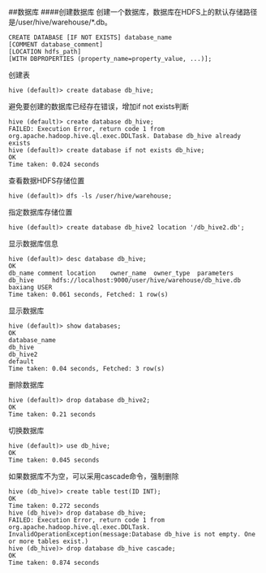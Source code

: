 ##数据库
####创建数据库
创建一个数据库，数据库在HDFS上的默认存储路径是/user/hive/warehouse/*.db。
```
CREATE DATABASE [IF NOT EXISTS] database_name
[COMMENT database_comment]
[LOCATION hdfs_path]
[WITH DBPROPERTIES (property_name=property_value, ...)];
```
创建表
```
hive (default)> create database db_hive;
```
避免要创建的数据库已经存在错误，增加if not exists判断
```
hive (default)> create database db_hive;
FAILED: Execution Error, return code 1 from org.apache.hadoop.hive.ql.exec.DDLTask. Database db_hive already exists
hive (default)> create database if not exists db_hive;
OK
Time taken: 0.024 seconds
```
查看数据HDFS存储位置
```
hive (default)> dfs -ls /user/hive/warehouse;
```
指定数据库存储位置
```
hive (default)> create database db_hive2 location '/db_hive2.db';
```
显示数据库信息
```
hive (default)> desc database db_hive;
OK
db_name	comment	location	owner_name	owner_type	parameters
db_hive		hdfs://localhost:9000/user/hive/warehouse/db_hive.db	baxiang	USER
Time taken: 0.061 seconds, Fetched: 1 row(s)
```
显示数据库
```
hive (default)> show databases;
OK
database_name
db_hive
db_hive2
default
Time taken: 0.04 seconds, Fetched: 3 row(s)
```
删除数据库
```
hive (default)> drop database db_hive2;
OK
Time taken: 0.21 seconds
```
切换数据库
```
hive (default)> use db_hive;
OK
Time taken: 0.045 seconds
```
如果数据库不为空，可以采用cascade命令，强制删除
```
hive (db_hive)> create table test(ID INT);
OK
Time taken: 0.272 seconds
hive (db_hive)> drop database db_hive;
FAILED: Execution Error, return code 1 from org.apache.hadoop.hive.ql.exec.DDLTask. InvalidOperationException(message:Database db_hive is not empty. One or more tables exist.)
hive (db_hive)> drop database db_hive cascade;
OK
Time taken: 0.874 seconds
```

